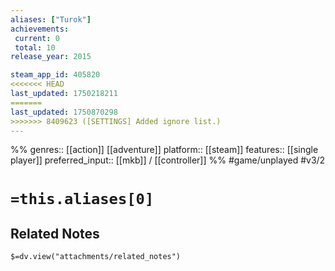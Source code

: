 ```yaml
---
aliases: ["Turok"]
achievements:
 current: 0
 total: 10
release_year: 2015

steam_app_id: 405820
<<<<<<< HEAD
last_updated: 1750218211
=======
last_updated: 1750870298
>>>>>>> 8409623 ([SETTINGS] Added ignore list.)
---
```

%%
genres:: [[action]] [[adventure]]
platform:: [[steam]]
features:: [[single player]]
preferred_input:: [[mkb]] / [[controller]]
%%
#game/unplayed
#v3/2

# `=this.aliases[0]`
## Related Notes
`$=dv.view("attachments/related_notes")`